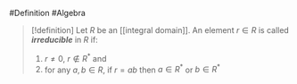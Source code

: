 #Definition #Algebra 

> [!definition]
> Let $R$ be an [[integral domain]]. An element $r\in R$ is called ***irreducible*** in $R$ if:
> 1. $r\neq 0$, $r\notin R^{*}$ and
> 2. for any $a,b\in R$, if $r=ab$ then $a\in R^{*}$ or $b\in R^{*}$